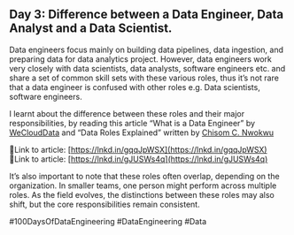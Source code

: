 ## Day 3: Difference between a Data Engineer, Data Analyst and a Data Scientist.
Data engineers focus mainly on building data pipelines, data ingestion, and preparing data for data analytics project. However, data engineers work very closely with data scientists, data analysts, software engineers etc. and share a set of common skill sets with these various roles, thus it’s not rare that a data engineer is confused with other roles e.g. Data scientists, software engineers.

I learnt about the difference between these roles and their major responsibilities, by reading this article “What is a Data Engineer” by [WeCloudData](https://www.linkedin.com/company/weclouddata/?lipi=urn%3Ali%3Apage%3Ad_flagship3_profile_view_base_recent_activity_content_view%3BPwSyTx4eRkm0nYyHFq8k4Q%3D%3D) and “Data Roles Explained” written by [Chisom C. Nwokwu](https://www.linkedin.com/in/ACoAACvlrgkBxraQRR9o0OdgJpZi-JO5eQetAnA?lipi=urn%3Ali%3Apage%3Ad_flagship3_profile_view_base_recent_activity_content_view%3BPwSyTx4eRkm0nYyHFq8k4Q%3D%3D)

🔗Link to article: [https://lnkd.in/gqqJpWSX](https://lnkd.in/gqqJpWSX)
🔗Link to article: [https://lnkd.in/gJUSWs4q](https://lnkd.in/gJUSWs4q)

It’s also important to note that these roles often overlap, depending on the organization. In smaller teams, one person might perform across multiple roles. As the field evolves, the distinctions between these roles may also shift, but the core responsibilities remain consistent.

#100DaysOfDataEngineering  #DataEngineering #Data
